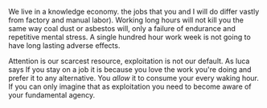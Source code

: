 We live in a knowledge economy. the jobs that you and I will do differ vastly from factory and manual labor). Working long hours will not kill you the same way coal dust or asbestos will, only a failure of endurance and repetitive mental stress. A single hundred hour work week is not going to have long lasting adverse effects. 

Attention is our scarcest resource, exploitation is not our default. As luca says If you stay on a job it is because you love the work you're doing and prefer it to any alternative. You *allow* it to consume your every waking hour. If you can only imagine that as exploitation you need to become aware of your fundamental agency. 